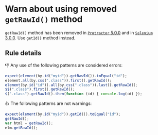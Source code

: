 # Warn about using removed `getRawId()` method

`getRawId()` method has been removed in [`Protractor` 5.0.0](https://github.com/angular/protractor/blob/ea72d5588aef983aa84705abd1ad1afa36065be7/CHANGELOG.md#500) and in [`Selenium` 3.0.0](https://github.com/SeleniumHQ/selenium/blob/427307d6e24000d7db68e8c36362fab05c477cce/javascript/node/selenium-webdriver/CHANGES.md#v300-beta-1). 
Use `getId()` method instead.

## Rule details

:thumbsdown: Any use of the following patterns are considered errors:

```js
expect(element(by.id("myid")).getRawId()).toEqual("id");
element.all(by.css(".class")).first().getRawId();
element(by.id("id")).all(by.css(".class")).last().getRawId();
$$(".class").first().getRawId();
$(".class").getRawId().then(function (id) { console.log(id) });
```

:thumbsup: The following patterns are not warnings:

```js
expect(element(by.id("myid")).getId()).toEqual("id");
getRawId();
var html = getRawId();
elm.getRawId();
```
